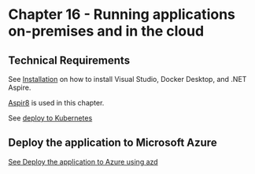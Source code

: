 # Chapter 16 - Running applications on-premises and in the cloud

## Technical Requirements

See [Installation](../installation.md) on how to install Visual Studio, Docker Desktop, and .NET Aspire.

[Aspir8](https://github.com/prom3theu5/aspirational-manifests) is used in this chapter.

See [deploy to Kubernetes](../Deploy2Kubernetes.md)

## Deploy the application to Microsoft Azure

[See Deploy the application to Azure using azd](../Deploy2Azure.md)
